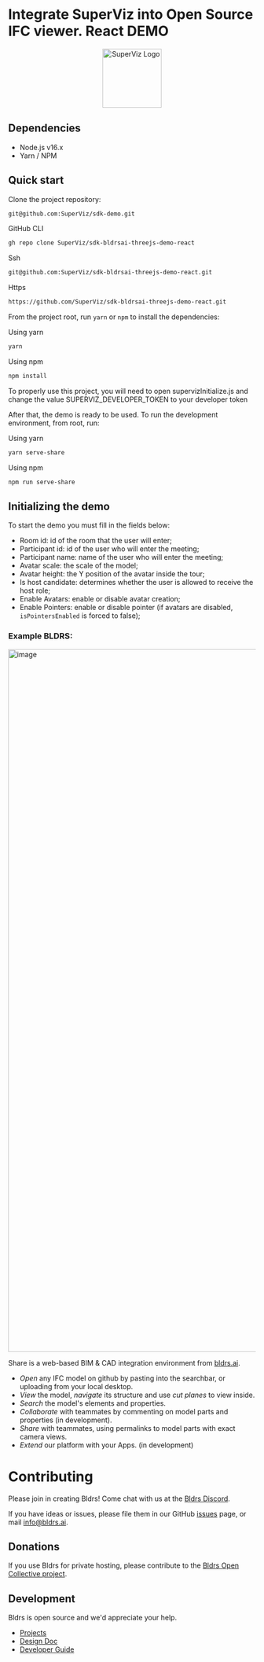 # Integrate SuperViz into Open Source IFC viewer. React DEMO


<p align="center">
   <a href="https://superviz.com/" target="blank"><img src="https://avatars.githubusercontent.com/u/56120553?s=200&v=4" width="120" alt="SuperViz Logo" /></a>
</p>

## Dependencies

* Node.js v16.x
* Yarn / NPM

## Quick start

Clone the project repository:

```bash
git@github.com:SuperViz/sdk-demo.git
```
GitHub CLI
```bash
gh repo clone SuperViz/sdk-bldrsai-threejs-demo-react
```
Ssh
```bash
git@github.com:SuperViz/sdk-bldrsai-threejs-demo-react.git
```
Https
```bash
https://github.com/SuperViz/sdk-bldrsai-threejs-demo-react.git
```

From the project root, run `yarn` or `npm` to install the dependencies:

Using yarn
```bash
yarn
```

Using npm
```bash
npm install
```

To properly use this project, you will need to open supervizInitialize.js and change the value SUPERVIZ_DEVELOPER_TOKEN to your developer token

After that, the demo is ready to be used. To run the development environment, from root, run:

Using yarn
```bash
yarn serve-share
```

Using npm
```bash
npm run serve-share
```

## Initializing the demo

To start the demo you must fill in the fields below:

* Room id: id of the room that the user will enter;
* Participant id: id of the user who will enter the meeting;
* Participant name: name of the user who will enter the meeting;
* Avatar scale: the scale of the model;
* Avatar height: the Y position of the avatar inside the tour;
* Is host candidate: determines whether the user is allowed to receive the host role;
* Enable Avatars: enable or disable avatar creation;
* Enable Pointers: enable or disable pointer (if avatars are disabled, `isPointersEnabled` is forced to false);



### Example BLDRS:

<img width="1430" alt="image" src="https://user-images.githubusercontent.com/2480879/209037130-43d1d04e-d943-452c-93fc-2d556c4f17be.png">

Share is a web-based BIM & CAD integration environment from [bldrs.ai](https://bldrs.ai/).

- *Open* any IFC model on github by pasting into the searchbar, or uploading from your local desktop.
- *View* the model, *navigate* its structure and use *cut planes* to view inside.
- *Search* the model's elements and properties.
- *Collaborate* with teammates by commenting on model parts and properties (in development).
- *Share* with teammates, using permalinks to model parts with exact camera views.
- *Extend* our platform with your Apps. (in development)

# Contributing
Please join in creating Bldrs!  Come chat with us at the [Bldrs Discord](https://discord.gg/apWHfDtkJs).

If you have ideas or issues, please file them in our GitHub [issues](https://github.com/bldrs-ai/Share/issues) page, or mail info@bldrs.ai.

## Donations 
If you use Bldrs for private hosting, please contribute to the [Bldrs Open Collective project](https://opencollective.com/bldrs).

## Development
Bldrs is open source and we'd appreciate your help.
- [Projects](https://github.com/orgs/bldrs-ai/projects?query=is%3Aopen&type=beta)
- [Design Doc](https://github.com/bldrs-ai/Share/wiki/Design)
- [Developer Guide](https://github.com/bldrs-ai/Share/wiki/Dev:-Guide)
